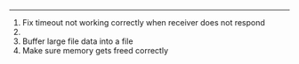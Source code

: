 
---
1. Fix timeout not working correctly when receiver does not respond
2. 
3. Buffer large file data into a file
4. Make sure memory gets freed correctly